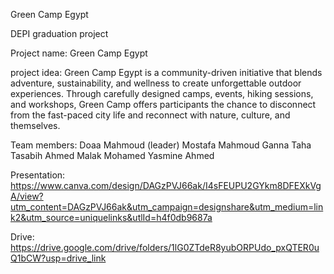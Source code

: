  Green Camp Egypt


DEPI graduation project

Project name: Green Camp Egypt

project idea: Green Camp Egypt is a community-driven initiative that
blends adventure, sustainability, and wellness to create
unforgettable outdoor experiences. Through carefully
designed camps, events, hiking sessions, and workshops,
Green Camp offers participants the chance to disconnect
from the fast-paced city life and reconnect with nature,
culture, and themselves.
 
Team members:
Doaa Mahmoud  (leader)
Mostafa Mahmoud
Ganna Taha
Tasabih Ahmed
Malak Mohamed
Yasmine Ahmed

Presentation: 
https://www.canva.com/design/DAGzPVJ66ak/I4sFEUPU2GYkm8DFEXkVgA/view?utm_content=DAGzPVJ66ak&utm_campaign=designshare&utm_medium=link2&utm_source=uniquelinks&utlId=h4f0db9687a

Drive:
https://drive.google.com/drive/folders/1lG0ZTdeR8yubORPUdo_pxQTER0uQ1bCW?usp=drive_link

